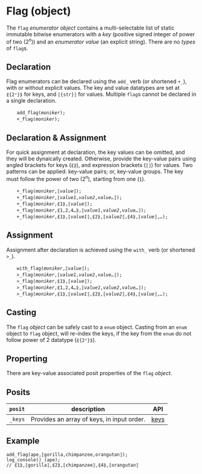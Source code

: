 # Flag (object)
The `flag` *enumerator object* contains a multi-selectable list of static immutable bitwise enumerators with a *key* (positive signed integer of power of two ($2^n$)) and an *enumerator value* (an explicit string). There are no *types* of `flag`s.

<a name="declare"></a>
## Declaration
Flag enumerators can be declared using the `add_` verb (or shortened `+_`), with or without explicit values. The key and value datatypes are set at `⟪{2ⁿ}⟫` for keys, and `⟦{str}⟧` for values. Multiple `flag`s cannot be declared in a single declaration.

&nbsp;&nbsp;&nbsp;&nbsp;&nbsp;&nbsp; `add_flag(`*`moniker`*`);`<br>
&nbsp;&nbsp;&nbsp;&nbsp;&nbsp;&nbsp; `+_flag(`*`moniker`*`);`<br>

<a name="declare_assign"></a>
## Declaration & Assignment
For quick assignment at declaration, the key values can be omitted, and they will be dynaically created.  Otherwise, provide the key-value pairs using angled brackets for keys (`⟪⟫`), and expression brackets (`⟦⟧`) for values. Two patterns can be applied: key-value pairs; or, key-value groups. The key must follow the power of two ($2^n$), starting from one (`1`).

&nbsp;&nbsp;&nbsp;&nbsp;&nbsp;&nbsp; `+_flag(`*`moniker`*`,⟦`*`value`*`⟧);`<br>
&nbsp;&nbsp;&nbsp;&nbsp;&nbsp;&nbsp; `+_flag(`*`moniker`*`,⟦`*`value1`*`,`*`value2`*`,`*`value…`*`⟧);`<br>
&nbsp;&nbsp;&nbsp;&nbsp;&nbsp;&nbsp; `+_flag(`*`moniker`*`,⟪1⟫,⟦`*`value`*`⟧);`<br>
&nbsp;&nbsp;&nbsp;&nbsp;&nbsp;&nbsp; `+_flag(`*`moniker`*`,⟪1,2,4`*`…`*`⟫,⟦`*`value1`*`,`*`value2`*`,`*`value…`*`⟧);`<br>
&nbsp;&nbsp;&nbsp;&nbsp;&nbsp;&nbsp; `+_flag(`*`moniker`*`,⟪1⟫,⟦`*`value1`*`⟧,⟪2⟫,⟦`*`value2`*`⟧,⟪4⟫,⟦`*`value`*`⟧,`*`…`*`);`

<a name="assign"></a>
## Assignment
Assignment after declaration is achieved using the `with_` verb (or shortened `>_`).

&nbsp;&nbsp;&nbsp;&nbsp;&nbsp;&nbsp; `with_flag(`*`moniker`*`,⟦`*`value`*`⟧);`<br>
&nbsp;&nbsp;&nbsp;&nbsp;&nbsp;&nbsp; `>_flag(`*`moniker`*`,⟦`*`value1`*`,`*`value2`*`,`*`value…`*`⟧);`<br>
&nbsp;&nbsp;&nbsp;&nbsp;&nbsp;&nbsp; `>_flag(`*`moniker`*`,⟪1⟫,⟦`*`value`*`⟧);`<br>
&nbsp;&nbsp;&nbsp;&nbsp;&nbsp;&nbsp; `>_flag(`*`moniker`*`,⟪1,2,4`*`…`*`⟫,⟦`*`value1`*`,`*`value2`*`,`*`value…`*`⟧);`<br>
&nbsp;&nbsp;&nbsp;&nbsp;&nbsp;&nbsp; `>_flag(`*`moniker`*`,⟪1⟫,⟦`*`value1`*`⟧,⟪2⟫,⟦`*`value2`*`⟧,⟪4⟫,⟦`*`value`*`⟧,`*`…`*`);`

<a name="cast"></a>
## Casting
The `flag` *object* can be safely cast to a `enum` object. Casting from an `enum` object to `flag` object, will re-index the keys, if the key from the `enum` do not follow power of 2 datatype (`⟪{2ⁿ}⟫`).

<a name="property"></a>
## Properting
There are key-value associated posit properties of the `flag` *object*.

<a name="posit"></a>
## Posits

| `posit` | description | API |
| --- | --- | --- |
| <a name="keys"></a> `_keys` | Provides an array of keys, in input order. | [keys](../prop/keys.md) |

<a name="example"></a>
## Example

```diego
add_flag(ape,⟦gorilla,chimpanzee,orangutan⟧);
log_console()_(ape);
// ⟪1⟫,⟦gorilla⟧,⟪2⟫,⟦chimpanzee⟧,⟪4⟫,⟦orangutan⟧
```
<!-- http://net-informations.com/faq/netfaq/flags.htm -->
